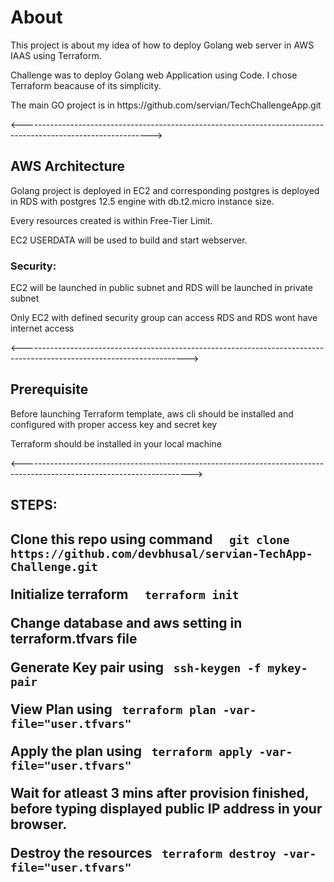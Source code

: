 <h1> About </h1>
<p> This project is about my idea of how to deploy Golang web server in AWS IAAS using Terraform. </p>
<p> Challenge was to deploy Golang web Application using Code. I chose Terraform beacause of its simplicity. </p>
<p> The main GO project is in  https://github.com/servian/TechChallengeApp.git </p>

<-------------------------------------------------------------------------------------------------------------->

<h2> AWS Architecture </h2>
<p>  Golang project is deployed in EC2 and corresponding postgres is deployed in RDS with postgres 12.5 engine with db.t2.micro instance size. <p>
<p> Every resources created is within Free-Tier Limit. </p>

<p> EC2 USERDATA will be used to build and start webserver. </p> 

<h3> Security: </h3>
<p> EC2 will be launched in public subnet and RDS will be launched in private subnet </p>
<p> Only EC2 with defined security group can access RDS and RDS wont have internet access </p>


<----------------------------------------------------------------------------------------------------------------------->

<h2> Prerequisite </h2>
<p> Before launching Terraform template, aws cli should be installed and configured with proper access key and secret key </p>
<p> Terraform should be installed in your local machine </p>

<------------------------------------------------------------------------------------------------------------------------>

<h2> STEPS: <h2>

 <p>Clone this repo using command <code>  git clone https://github.com/devbhusal/servian-TechApp-Challenge.git </code></p>
 <p>Initialize terraform          <code>  terraform init</code></p>
 <p>Change database and aws setting in terraform.tfvars file </code></p>
 <p>Generate Key pair using        <code> ssh-keygen -f mykey-pair  </code></p>
 <p>View Plan using                <code> terraform plan -var-file="user.tfvars"  </code></p>
 <p>Apply the plan using           <code> terraform apply -var-file="user.tfvars" </code></p>
 
 <p>Wait for atleast 3 mins after provision finished, before typing displayed public IP address in your browser.</p>
 

 <p>Destroy the resources          <code> terraform destroy -var-file="user.tfvars" </code></p>



